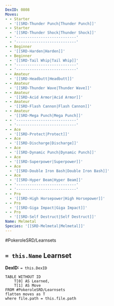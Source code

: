 ```yaml
---
DexID: 0808
Moves:
- - Starter
  - '[[SRD-Thunder Punch|Thunder Punch]]'
- - Starter
  - '[[SRD-Thunder Shock|Thunder Shock]]'
- - '---------------------------'
  - '---------------------------'
- - Beginner
  - '[[SRD-Harden|Harden]]'
- - Beginner
  - '[[SRD-Tail Whip|Tail Whip]]'
- - '---------------------------'
  - '---------------------------'
- - Amateur
  - '[[SRD-Headbutt|Headbutt]]'
- - Amateur
  - '[[SRD-Thunder Wave|Thunder Wave]]'
- - Amateur
  - '[[SRD-Acid Armor|Acid Armor]]'
- - Amateur
  - '[[SRD-Flash Cannon|Flash Cannon]]'
- - Amateur
  - '[[SRD-Mega Punch|Mega Punch]]'
- - '---------------------------'
  - '---------------------------'
- - Ace
  - '[[SRD-Protect|Protect]]'
- - Ace
  - '[[SRD-Discharge|Discharge]]'
- - Ace
  - '[[SRD-Dynamic Punch|Dynamic Punch]]'
- - Ace
  - '[[SRD-Superpower|Superpower]]'
- - Ace
  - '[[SRD-Double Iron Bash|Double Iron Bash]]'
- - Ace
  - '[[SRD-Hyper Beam|Hyper Beam]]'
- - '---------------------------'
  - '---------------------------'
- - Pro
  - '[[SRD-High Horsepower|High Horsepower]]'
- - Pro
  - '[[SRD-Giga Impact|Giga Impact]]'
- - Pro
  - '[[SRD-Self Destruct|Self Destruct]]'
Name: Melmetal
Species: '[[SRD-Melmetal|Melmetal]]'
---
```


#PokeroleSRD/Learnsets

## `= this.Name` Learnset

**DexID:** `= this.DexID`

```dataview
TABLE WITHOUT ID
    T[0] AS Learned,
    T[1] AS Move
FROM #PokeroleSRD/Learnsets
flatten moves as T
where file.path = this.file.path
```
